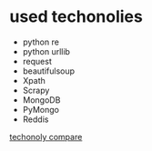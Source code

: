 # used techonolies
- python re
- python urllib
- request
- beautifulsoup
- Xpath
- Scrapy
- MongoDB
- PyMongo
- Reddis

[techonoly compare](scrapy-technology-compare.md)
